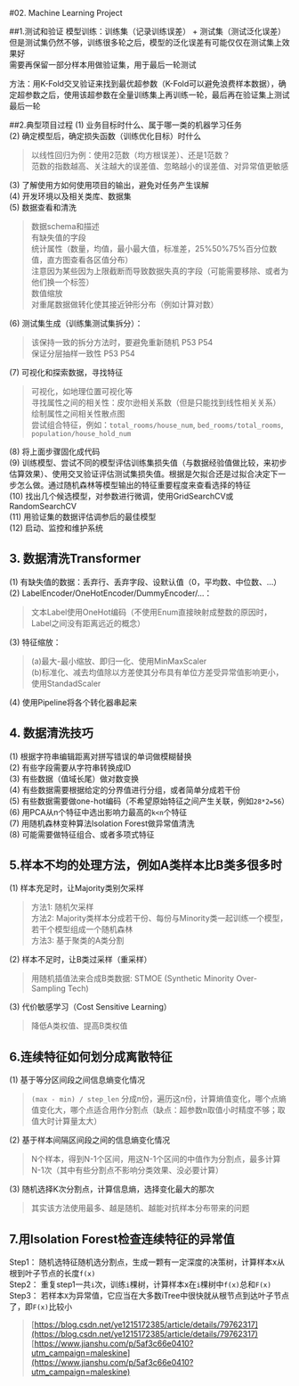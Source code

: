 #02. Machine Learning Project

##1.测试和验证
模型训练：训练集（记录训练误差） + 测试集（测试泛化误差）<br/> 
但是测试集仍然不够，训练很多轮之后，模型的泛化误差有可能仅仅在测试集上效果好 <br/>
需要再保留一部分样本用做验证集，用于最后一轮测试 <br/> 

方法：用K-Fold交叉验证来找到最优超参数（K-Fold可以避免浪费样本数据），确定超参数之后，使用该超参数在全量训练集上再训练一轮，最后再在验证集上测试最后一轮

##2.典型项目过程
(1) 业务目标时什么、属于哪一类的机器学习任务 <br/>
(2) 确定模型后，确定损失函数（训练优化目标）时什么 <br/>
> 以线性回归为例：使用2范数（均方根误差）、还是1范数？<br/>
> 范数的指数越高、关注越大的误差值、忽略越小的误差值、对异常值更敏感 <br/>

(3) 了解使用方如何使用项目的输出，避免对任务产生误解 <br/>
(4) 开发环境以及相关类库、数据集 <br/>
(5) 数据查看和清洗 <br/>
> 数据schema和描述 <br/>
> 有缺失值的字段 <br/>
> 统计属性（数量，均值，最小最大值，标准差，25%50%75%百分位数值，直方图查看各区值分布）<br/>
> 注意因为某些因为上限截断而导致数据失真的字段（可能需要移除、或者为他们换一个标签）<br/>
> 数值缩放 <br/>
> 对重尾数据做转化使其接近钟形分布（例如计算对数）<br/>

(6) 测试集生成（训练集测试集拆分）：
> 该保持一致的拆分方法时，要避免重新随机 P53 P54 <br/>
> 保证分层抽样一致性 P53 P54 <br/>

(7) 可视化和探索数据，寻找特征
> 可视化，如地理位置可视化等 <br/>
> 寻找属性之间的相关性：皮尔逊相关系数（但是只能找到线性相关关系）<br/>
> 绘制属性之间相关性散点图 <br/>
> 尝试组合特征，例如：`total_rooms/house_num`, `bed_rooms/total_rooms`, `population/house_hold_num` <br/>

(8) 将上面步骤固化成代码 <br/>
(9) 训练模型、尝试不同的模型评估训练集损失值（与数据经验值做比较，来初步估算效果）、使用交叉验证评估测试集损失值。根据是欠拟合还是过拟合决定下一步怎么做。通过随机森林等模型输出的特征重要程度来查看选择的特征 <br/>
(10) 找出几个候选模型，对参数进行微调，使用GridSearchCV或RandomSearchCV <br/>
(11) 用验证集的数据评估调参后的最佳模型 <br/>
(12) 启动、监控和维护系统 <br/>

## 3. 数据清洗Transformer
(1) 有缺失值的数据：丢弃行、丢弃字段、设默认值（0，平均数、中位数、…）<br/>
(2) LabelEncoder/OneHotEncoder/DummyEncoder/...：<br/> 
> 文本Label使用OneHot编码（不使用Enum直接映射成整数的原因时，Label之间没有距离远近的概念）

(3) 特征缩放：<br/>
> (a)最大-最小缩放、即归一化、使用MinMaxScaler <br/>
> (b)标准化、减去均值除以方差使其分布具有单位方差受异常值影响更小，使用StandadScaler 

(4) 使用Pipeline将各个转化器串起来<br/>

## 4. 数据清洗技巧
(1) 根据字符串编辑距离对拼写错误的单词做模糊替换 <br/>
(2) 有些字段需要从字符串转换成ID <br/>
(3) 有些数据（值域长尾）做对数变换 <br/>
(4)	有些数据需要根据给定的分界值进行分组，或者简单分成若干份 <br/>
(5)	有些数据需要做one-hot编码（不希望原始特征之间产生关联，例如`28*2=56`）<br/>
(6)	用PCA从n个特征中选出影响力最高的`k<n`个特征 <br/>
(7)	用随机森林变种算法Isolation Forest做异常值清洗 <br/>
(8)	可能需要做特征组合、或者多项式特征 <br/>

## 5.样本不均的处理方法，例如A类样本比B类多很多时
(1)	样本充足时，让Majority类别欠采样 <br/>
> 方法1: 随机欠采样 <br/>
> 方法2: Majority类样本分成若干份、每份与Minority类一起训练一个模型，若干个模型组成一个随机森林 <br/>
> 方法3: 基于聚类的A类分割 

(2) 样本不足时，让B类过采样（重采样）
> 用随机插值法来合成B类数据: STMOE (Synthetic Minority Over-Sampling Tech)

(3)	代价敏感学习（Cost Sensitive Learning）
> 降低A类权值、提高B类权值

## 6.连续特征如何划分成离散特征
(1) 基于等分区间段之间信息熵变化情况 
> `(max - min) / step_len` 分成n份，遍历这n份，计算熵值变化，哪个点熵值变化大，哪个点适合用作分割点（缺点：超参数n取值小时精度不够；取值大时计算量太大）

(2)	基于样本间隔区间段之间的信息熵变化情况 
> N个样本，得到N-1个区间，用这N-1个区间的中值作为分割点，最多计算N-1次（其中有些分割点不影响分类效果、没必要计算）

(3)	随机选择K次分割点，计算信息熵，选择变化最大的那次

> 其实该方法使用最多、越是随机、越能对抗样本分布带来的问题

## 7.用Isolation Forest检查连续特征的异常值
Step1：	随机选特征随机选分割点，生成一颗有一定深度的决策树，计算样本x从根到叶子节点的长度`f(x)` <br/>
Step2：	重复step1一共`i`次，训练`i`棵树，计算样本x在`i`棵树中`f(x)`总和`F(x)` <br/>
Step3：	若样本`X`为异常值，它应当在大多数iTree中很快就从根节点到达叶子节点了，即`F(x)`比较小 <br/>
> [https://blog.csdn.net/ye1215172385/article/details/79762317](https://blog.csdn.net/ye1215172385/article/details/79762317) <br/>
> [https://www.jianshu.com/p/5af3c66e0410?utm_campaign=maleskine](https://www.jianshu.com/p/5af3c66e0410?utm_campaign=maleskine)
